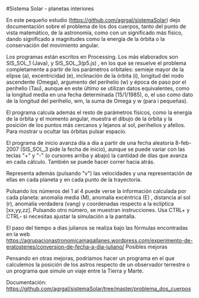 
#Sistema Solar - planetas interiores

En este pequeño estudio (https://github.com/agrgal/sistemaSolar) dejo documentación sobre el problema de los dos cuerpos, tanto del punto de vista matemático, de la astronomía, como con un significado más físico, dando significado a magnitudes como la energía de la órbita o la conservación del movimiento angular.

Los programas están escritos en Processing. Los más elaborados son SIS_SOL_1 (Java),  y SIS_SOL_3(p5.js) , en los que se resuelve el problema completamente a partir de los parámetros orbitales: semieje mayor de la elipse (a), excentricidad (e), inclinación de la órbita (i), longitud del nodo ascendente (Omega), argumento del perihelio (w) y época de paso por el perihelio (Tau), aunque en este último se utilizan datos equivalentes, como la longitud media en una fecha determinada (15/1/1985), o, el uso como dato de la longitud del perihelio, wm, la suma de Omega y w (para i pequeñas).

El programa calcula además el resto de parámetros físicos, como la energía de la órbita y el momento angular, muestra el dibujo de la órbita y la posición de los puntos más cercanos y lejanos al sol, perihelios y afelios. Para mostrar u ocultar las órbitas pulsar espacio.

El programa de inicio avanza día a día a partir de una fecha aleatoria 8-feb-2007 (SIS_SOL_3 pide la fecha de inicio), aunque se puede variar con las teclas "+" y "-" (o cursores arriba y abajo) la cantidad de días que avanza en cada cálculo. También se puede hacer correr hacia atrás.

Representa además (pulsando "v") las velocidades y una representación de ellas en cada planeta y en cada punto de la trayectoria.

Pulsando los números del 1 al 4 puede verse la información calculada por cada planeta: anomalía media (M), anomalía excéntrica (E) , distancia al sol (r), anomalía verdadera (vang) y coordenadas respecto a la eclíptica [xx,yy,zz]. Pulsando otro número, se muestran instrucciones. Usa CTRL+ y CTRL- si necesitas ajustar la simulación a la pantalla.

El paso del tiempo a dias julianos se realiza bajo las fórmulas encontradas en la web https://agrupacionastronomicamagallanes.wordpress.com/experimento-de-eratostenes/conversion-de-fecha-a-dia-juliano/
Posibles mejoras

Pensando en otras mejoras, podríamos hacer un programa en el que calculemos la posición de los astros respecto de un observador terrestre o un programa que simule un viaje entre la Tierra y Marte.

Documentación: https://github.com/agrgal/sistemaSolar/tree/master/problema_dos_cuerpos

